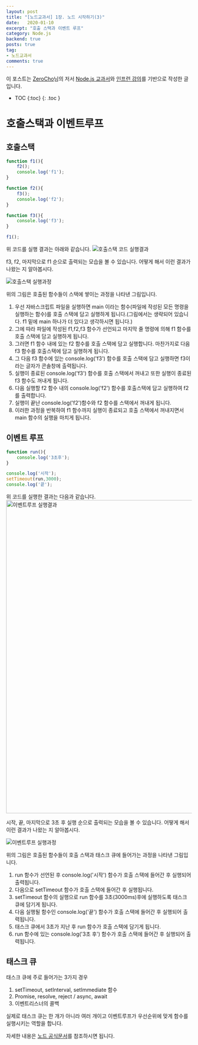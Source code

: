 ```yaml
---
layout: post
title: "[노드교과서] 1장. 노드 시작하기(3)"
date:   2020-01-10
excerpt: "호출 스택과 이벤트 루프"
category: Node.js
backend: true
posts: true
tag:
- 노드교과서
comments: true
---
```

<div class="center">
    이 포스트는 <a href="https://www.zerocho.com" target="_blank">ZeroCho</a>님의 저서 <a href="https://www.zerocho.com/books" target="_blank">Node.js 교과서</a>와 <a href="https://www.inflearn.com/course/node-js-교과서" target="_blank">인프런 강의</a>를 기반으로 작성한 글입니다.
</div>

* TOC
{:toc}
{: .toc }

# 호출스택과 이벤트루프
## 호출스택 
``` javascript
function f1(){
    f2();
    console.log('f1');
}

function f2(){
    f3();
    console.log('f2');
}

function f3(){
    console.log('f3');
}

f1();
```
위 코드를 실행 결과는 아래와 같습니다.
![호출스택 코드 실행결과](https://user-images.githubusercontent.com/51772104/72681556-1a957100-3b08-11ea-8d45-0f1e3ceb4d70.png)

f3, f2, 마지막으로 f1 순으로 출력되는 모습을 볼 수 있습니다. 어떻게 해서 이런 결과가 나왔는 지 알아봅시다.

![호출스택 실행과정](https://user-images.githubusercontent.com/51772104/72679401-25450b80-3af2-11ea-85f5-11e955295ba8.png)  

위의 그림은 호출된 함수들이 스택에 쌓이는 과정을 나타낸 그림입니다.  
1. 우선 자바스크립트 파일을 실행하면 main 이라는 함수(파일에 작성된 모든 명령을 실행하는 함수)를 호출 스택에 담고 실행하게 됩니다.(그림에서는 생략되어 있습니다. f1 밑에 main 하나가 더 있다고 생각하시면 됩니다.)  
2. 그에 따라 파일에 작성된 f1,f2,f3 함수가 선언되고 마지막 줄 명령에 의해 f1 함수를 호출 스택에 담고 실행하게 됩니다.  
3. 그러면 f1 함수 내에 있는 f2 함수를 호출 스택에 담고 실행합니다. 마찬가지로 다음 f3 함수를 호출스택에 담고 실행하게 됩니다.  
4. 그 다음 f3 함수에 있는 console.log('f3') 함수를 호출 스택에 담고 실행하면 f3이라는 글자가 콘솔창에 출력됩니다.  
5. 실행이 종료된 console.log('f3') 함수를 호출 스택에서 꺼내고 또한 실행이 종료된 f3 함수도 꺼내게 됩니다.  
6. 다음 실행할 f2 함수 내의 console.log('f2') 함수를 호출스택에 담고 실행하여 f2를 출력합니다.  
7. 실행이 끝난 console.log('f2')함수와 f2 함수를 스택에서 꺼내게 됩니다.  
8. 이러한 과정을 반복하여 f1 함수까지 실행이 종료되고 호출 스택에서 꺼내지면서 main 함수의 실행을 마치게 됩니다.  

## 이벤트 루프
``` javascript
function run(){
    console.log('3초후');
}

console.log('시작');
setTimeout(run,3000);
console.log('끝');
```
위 코드를 실행한 결과는 다음과 같습니다.
<img width="848" alt="이벤트루프 실행결과" src="https://user-images.githubusercontent.com/51772104/74639791-df8f6780-51b1-11ea-8a02-5448ec78b299.png">

시작, 끝, 마지막으로 3초 후 실행 순으로 출력되는 모습을 볼 수 있습니다. 어떻게 해서 이런 결과가 나왔는 지 알아봅시다.

![이벤트루프 실행과정](https://user-images.githubusercontent.com/51772104/74639785-dc947700-51b1-11ea-9536-9819c1e0c963.png)

위의 그림은 호출된 함수들이 호출 스택과 태스크 큐에 들어가는 과정을 나타낸 그림입니다. 
1. run 함수가 선언된 후 console.log('시작') 함수가 호출 스택에 들어간 후 실행되어 출력됩니다.
2. 다음으로 setTimeout 함수가 호출 스택에 들어간 후 실행됩니다.
3. setTimeout 함수의 실행으로 run 함수를 3초(3000ms)후에 실행하도록 태스크 큐에 담기게 됩니다.
4. 다음 실행될 함수인 console.log('끝') 함수가 호출 스택에 들어간 후 실행되어 출력됩니다.
5. 태스크 큐에서 3초가 지난 후 run 함수가 호출 스택에 담기게 됩니다.
6. run 함수에 있는 console.log('3초 후') 함수가 호출 스택에 들어간 후 실행되어 출력됩니다.

## 태스크 큐
태스크 큐에 주로 들어가는 3가지 경우
1. setTimeout, setInterval, setImmediate 함수
2. Promise, resolve, reject / async, await
3. 이벤트리스너의 콜백

실제로 태스크 큐는 한 개가 아니라 여러 개이고 이벤트루프가 우선순위에 맞게 함수를 실행시키는 역할을 합니다.

자세한 내용은 [노드 공식문서](https://nodejs.org/ko/docs/guides/event-loop-timers-and-nexttick/)를 참조하시면 됩니다.